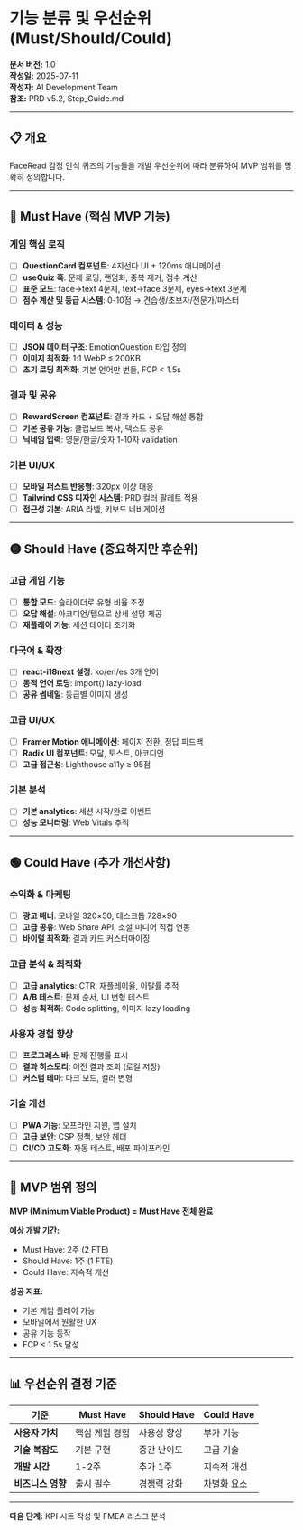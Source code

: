 # 기능 분류 및 우선순위 (Must/Should/Could)

**문서 버전:** 1.0  
**작성일:** 2025-07-11  
**작성자:** AI Development Team  
**참조:** PRD v5.2, Step_Guide.md

---

## 📋 개요

FaceRead 감정 인식 퀴즈의 기능들을 개발 우선순위에 따라 분류하여 MVP 범위를 명확히 정의합니다.

---

## 🔴 Must Have (핵심 MVP 기능)

### 게임 핵심 로직
- [ ] **QuestionCard 컴포넌트**: 4지선다 UI + 120ms 애니메이션
- [ ] **useQuiz 훅**: 문제 로딩, 랜덤화, 중복 제거, 점수 계산
- [ ] **표준 모드**: face→text 4문제, text→face 3문제, eyes→text 3문제
- [ ] **점수 계산 및 등급 시스템**: 0-10점 → 견습생/초보자/전문가/마스터

### 데이터 & 성능
- [ ] **JSON 데이터 구조**: EmotionQuestion 타입 정의
- [ ] **이미지 최적화**: 1:1 WebP ≤ 200KB
- [ ] **초기 로딩 최적화**: 기본 언어만 번들, FCP < 1.5s

### 결과 및 공유
- [ ] **RewardScreen 컴포넌트**: 결과 카드 + 오답 해설 통합
- [ ] **기본 공유 기능**: 클립보드 복사, 텍스트 공유
- [ ] **닉네임 입력**: 영문/한글/숫자 1-10자 validation

### 기본 UI/UX
- [ ] **모바일 퍼스트 반응형**: 320px 이상 대응
- [ ] **Tailwind CSS 디자인 시스템**: PRD 컬러 팔레트 적용
- [ ] **접근성 기본**: ARIA 라벨, 키보드 네비게이션

---

## 🟡 Should Have (중요하지만 후순위)

### 고급 게임 기능
- [ ] **통합 모드**: 슬라이더로 유형 비율 조정
- [ ] **오답 해설**: 아코디언/탭으로 상세 설명 제공
- [ ] **재플레이 기능**: 세션 데이터 초기화

### 다국어 & 확장
- [ ] **react-i18next 설정**: ko/en/es 3개 언어
- [ ] **동적 언어 로딩**: import() lazy-load
- [ ] **공유 썸네일**: 등급별 이미지 생성

### 고급 UI/UX
- [ ] **Framer Motion 애니메이션**: 페이지 전환, 정답 피드백
- [ ] **Radix UI 컴포넌트**: 모달, 토스트, 아코디언
- [ ] **고급 접근성**: Lighthouse a11y ≥ 95점

### 기본 분석
- [ ] **기본 analytics**: 세션 시작/완료 이벤트
- [ ] **성능 모니터링**: Web Vitals 추적

---

## 🟢 Could Have (추가 개선사항)

### 수익화 & 마케팅
- [ ] **광고 배너**: 모바일 320×50, 데스크톱 728×90
- [ ] **고급 공유**: Web Share API, 소셜 미디어 직접 연동
- [ ] **바이럴 최적화**: 결과 카드 커스터마이징

### 고급 분석 & 최적화
- [ ] **고급 analytics**: CTR, 재플레이율, 이탈률 추적
- [ ] **A/B 테스트**: 문제 순서, UI 변형 테스트
- [ ] **성능 최적화**: Code splitting, 이미지 lazy loading

### 사용자 경험 향상
- [ ] **프로그레스 바**: 문제 진행률 표시
- [ ] **결과 히스토리**: 이전 결과 조회 (로컬 저장)
- [ ] **커스텀 테마**: 다크 모드, 컬러 변형

### 기술 개선
- [ ] **PWA 기능**: 오프라인 지원, 앱 설치
- [ ] **고급 보안**: CSP 정책, 보안 헤더
- [ ] **CI/CD 고도화**: 자동 테스트, 배포 파이프라인

---

## 🎯 MVP 범위 정의

**MVP (Minimum Viable Product) = Must Have 전체 완료**

**예상 개발 기간:**
- Must Have: 2주 (2 FTE)
- Should Have: 1주 (1 FTE)
- Could Have: 지속적 개선

**성공 지표:**
- 기본 게임 플레이 가능
- 모바일에서 원활한 UX
- 공유 기능 동작
- FCP < 1.5s 달성

---

## 📊 우선순위 결정 기준

| 기준 | Must Have | Should Have | Could Have |
|------|-----------|-------------|------------|
| **사용자 가치** | 핵심 게임 경험 | 사용성 향상 | 부가 기능 |
| **기술 복잡도** | 기본 구현 | 중간 난이도 | 고급 기술 |
| **개발 시간** | 1-2주 | 추가 1주 | 지속적 개선 |
| **비즈니스 영향** | 출시 필수 | 경쟁력 강화 | 차별화 요소 |

---

**다음 단계:** KPI 시트 작성 및 FMEA 리스크 분석 